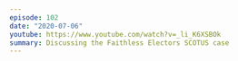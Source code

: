 ```yaml
---
episode: 102
date: "2020-07-06"
youtube: https://www.youtube.com/watch?v=_li_K6XSBOk
summary: Discussing the Faithless Electors SCOTUS case
---
```


